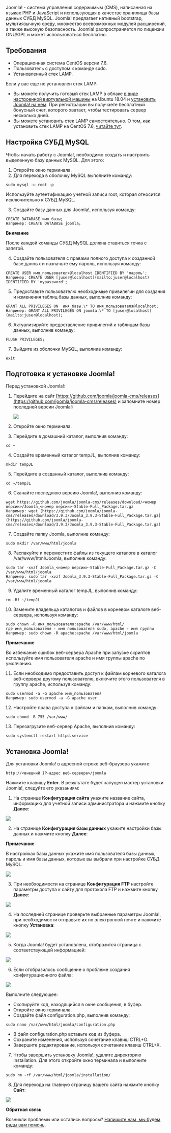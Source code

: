 Joomla! - система управления содержимым (CMS), написанная на языках PHP и JavaScript и использующая в качестве хранилища базы данных СУБД MySQL. Joomla! предлагает нативный bootstrap, мультиязычную среду, множество всевозможных модулей расширений, а также высокую безопасность. Joomla! распространяется по лицензии GNU/GPL и может использоваться бесплатно.

## Требования

- Операционная система CentOS версии 7.6.
- Пользователь с доступом к команде sudo.
- Установленный стек LAMP.

Если у вас еще не установлен стек LAMP:

- Вы можете получить готовый стек LAMP в облаке [в виде настроенной виртуальной машины](https://mcs.mail.ru/app/services/marketplace/) на Ubuntu 18.04 и [установить Joomla! на нем](https://mcs.mail.ru/help/joomla-on-linux/joomla-ubuntu-18). При регистрации вы получаете бесплатный бонусный счет, которого хватает, чтобы тестировать сервер несколько дней.
- Вы можете установить стек LAMP самостоятельно. О том, как установить стек LAMP на CentOS 7.6, [читайте тут](https://mcs.mail.ru/help/lamp-on-linux/lamp-centos-7-6).

## Настройка СУБД MySQL

Чтобы начать работу с Joomla!, необходимо создать и настроить выделенную базу данных MySQL. Для этого:

1.  Откройте окно терминала.
2.  Для перехода в оболочку MySQL выполните команду:

```
sudo mysql -u root -p 
```

Используйте аутентификацию учетной записи root, которая относится исключительно к СУБД MySQL.

3.  Создайте базу данных для Joomla!, используя команду:

```
CREATE DATABASE имя_базы;
Например: CREATE DATABASE joomla;
```

**Внимание**

После каждой команды СУБД MySQL должна ставиться точка с запятой.

4.  Создайте пользователя с правами полного доступа к созданной базе данных и назначьте ему пароль, используя команду:

```
CREATE USER имя_пользователя@localhost IDENTIFIED BY 'пароль';
Например: CREATE USER [juser@localhost](mailto:juser@localhost) IDENTIFIED BY 'mypassword';
```

5.  Предоставьте пользователю необходимые привилегии для создания и изменения таблиц базы данных, выполнив команду:

```
GRANT ALL PRIVILEGES ON  имя_базы.\* TO имя_пользователя@localhost;
Например: GRANT ALL PRIVILEGES ON joomla.\* TO [juser@localhost](mailto:juser@localhost);
```

6.  Актуализируйте предоставление привилегий к таблицам базы данных, выполнив команду:

```
FLUSH PRIVILEGES;
```

7.  Выйдите из оболочки MySQL, выполнив команду:

```
exit
```

## Подготовка к установке Joomla!

Перед установкой Joomla!:

1.  Перейдите на сайт [https://github.com/joomla/joomla-cms/releases](https://github.com/joomla/joomla-cms/releases) и запомните номер последней версии Joomla!:

    ![](./assets/1556227546291-1556227546291.png)

2.  Откройте окно терминала.
3.  Перейдите в домашний каталог, выполнив команду:

```
cd ~
```

4.  Создайте временный каталог tempJL, выполнив команду:

```
mkdir tempJL
```

5.  Перейдите в созданный каталог, выполнив команду:

```
cd ~/tempJL
```

6.  Скачайте последнюю версию Joomla!, выполнив команду:

```
wget https://github.com/joomla/joomla-cms/releases/download/<номер версии>/Joomla_<номер версии>-Stable-Full_Package.tar.gz
Например: wget [https://github.com/joomla/joomla-cms/releases/download/3.9.3/Joomla_3.9.3-Stable-Full_Package.tar.gz](https://github.com/joomla/joomla-cms/releases/download/3.9.3/Joomla_3.9.3-Stable-Full_Package.tar.gz)
```

7.  Создайте папку Joomla, выполнив команду:

```
sudo mkdir /var/www/html/joomla
```

8.  Распакуйте и переместите файлы из текущего каталога в каталог /var/www/html/Joomla, выполнив команду:

```
sudo tar -xvzf Joomla_<номер версии>-Stable-Full_Package.tar.gz -C /var/www/html/joomla
Например: sudo tar -xvzf Joomla_3.9.3-Stable-Full_Package.tar.gz -C /var/www/html/joomla
```

9.  Удалите временный каталог tempJL, выполнив команду:

```
rm -Rf ~/tempJL
```

10. Замените владельца каталогов и файлов в корневом каталоге веб-сервера, используя команду:

```
sudo chown -R имя_пользователя:apache /var/www/html/
где имя_пользователя - имя пользователя sudo, apache - имя группы
Например: sudo chown -R apache:apache /var/www/html/joomla
```

**Примечание**

Во избежание ошибок веб-сервера Apache при запуске скриптов используйте имя пользователя apache и имя группы apache по умолчанию.

11. Если необходимо предоставить доступ к файлам корневого каталога веб-сервера другому пользователю, включите этого пользователя в группу apache, используя команду:

```
sudo usermod -a -G apache имя_пользователя
Например: sudo usermod -a -G apache user
```

12. Настройте права доступа к файлам и папкам, выполнив команду:

```
sudo chmod -R 755 /var/www/
```

13. Перезагрузите веб-сервер Apache, выполнив команду:

```
sudo systemctl restart httpd.service
```

## Установка Joomla!

Для установки Joomla! в адресной строке веб-браузера укажите:

```
http://<внешний IP-адрес веб-сервера>/joomla
```

Нажмите клавишу **Enter**. В результате будет запущен мастер установки Joomla!, следуйте его указаниям:

1.  На странице **Конфигурация сайта** укажите название сайта, информацию для учетной записи администратора и нажмите кнопку **Далее**:

**![](./assets/1556228082583-1556228082583.png)**

2.  На странице **Конфигурация базы данных** укажите настройки базы данных и нажмите кнопку **Далее**:

**Примечание**

В настройках базы данных укажите имя пользователя базы данных, пароль и имя базы данных, которые вы выбрали при настройке СУБД MySQL.

**![](./assets/1556228113654-1556228113654.png)**

3.  При необходимости на странице **Конфигурация FTP** настройте параметры доступа к сайту для протокола FTP и нажмите кнопку **Далее**:

**![](./assets/1556228134171-1556228134171.png)**

4.  На последней странице проверьте выбранные параметры Joomla!, при необходимости отправьте их по электронной почте и нажмите кнопку **Установка**:

**![](./assets/1556228154482-1556228154482.png)**

5.  Когда Joomla! будет установлена, отобразится страница с соответствующей информацией:

**![](./assets/1556228182698-1556228182698.png)**

6.  Если отобразилось сообщение о проблеме создания конфигурационного файла:

**![](./assets/1556228196948-1556228196948.png)**

Выполните следующее:

- Скопируйте код, находящийся в окне сообщения, в буфер.
- Откройте окно терминала.
- Создайте файл configuration.php, выполнив команду:

```
sudo nano /var/www/html/joomla/configuration.php
```

- В файл configuration.php вставьте код из буфера.
- Сохраните изменения, используя сочетание клавиш CTRL+O.
- Завершите редактирование, используя сочетание клавиш CTRL+X.

7.  Чтобы завершить установку Joomla!, удалите директорию Installation. Для этого откройте окно терминала и выполните команду:

```
sudo rm -rf /var/www/html/joomla/installation/
```

8.  Для перехода на главную страницу вашего сайта нажмите кнопку **Сайт**:

**![](./assets/1556228259443-1556228259443.png)**

**Обратная связь**

Возникли проблемы или остались вопросы? [Напишите нам, мы будем рады вам помочь](https://mcs.mail.ru/help/contact-us).
